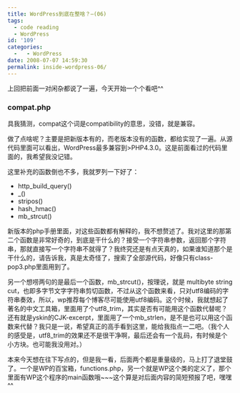 ```yaml
---
title: WordPress到底在整啥？—(06)
tags:
  - code reading
  - WordPress
id: '109'
categories:
  -   - WordPress
date: 2008-07-07 14:59:30
permalink: inside-wordpress-06/
---
```


上回把前面一对闲杂都说了一遍，今天开始一个个看吧^^

### compat.php

具我猜测，compat这个词是compatibility的意思，没错，就是兼容。
<!-- more -->
做了点啥呢？主要是把新版本有的，而老版本没有的函数，都给实现了一遍。从源代码里面可以看出，WordPress最多兼容到>PHP4.3.0。这是前面看过的代码里面的，我希望我没记错。

这里补充的函数倒也不多，我就罗列一下好了：

*   http_build_query()
*   _()
*   stripos()
*   hash_hmac()
*   mb_strcut()

新版本的php手册里面，对这些函数都有解释的，我不想赘述了。我对这里的那第二个函数是非常好奇的，到底是干什么的？接受一个字符串参数，返回那个字符串，那就直接写一个字符串不就得了？我终究还是有点天真的，如果谁知道那个是干什么的，请告诉我，真是太奇怪了，搜索了全部源代码，好像只有class-pop3.php里面用到了。

另一个想唠两句的是最后一个函数，mb_strcut()，按理说，就是 multibyte string cut，也即多字节文字字符串剪切函数，不过从这个函数来看，只对utf8编码的字符串奏效，所以，wp推荐每个博客尽可能使用utf8编码。这个时候，我就想起了著名的中文工具箱，里面用了个utf8_trim，其实是否有可能用这个函数代替呢？还有就是yskin的CJK-excerpt，里面用了一个mb_strlen，是不是也可以用这个函数来代替？我只是一说，希望真正的高手看到这里，能给我指点一二吧。（我个人的感受是，utf8_trim的效果还不是很干净啊，最后还会有一个乱码，有时候是个小方块。也可能我没用对。）

本来今天想在往下写点的，但是我一看，后面两个都是重量级的，马上打了退堂鼓了。一个是WP的百宝箱，functions.php，另一个就是WP这个类的定义了，那个里面有WP这个程序的main函数哦~~~这个算是对后面内容的简短预报了吧，嘿嘿^^
